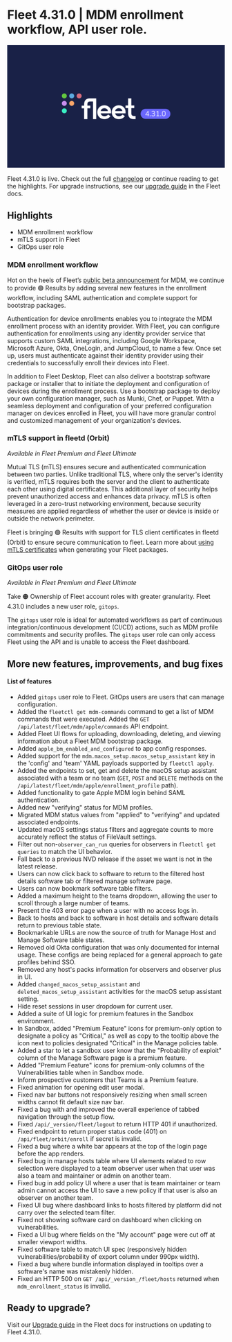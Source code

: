 # Fleet 4.31.0 | MDM enrollment workflow, API user role.

![Fleet 4.31.0](../website/assets/images/articles/fleet-4.31.0-1600x900@2x.png)

Fleet 4.31.0 is live. Check out the full [changelog](https://github.com/fleetdm/fleet/releases/tag/fleet-v4.31.0) or continue reading to get the highlights.
For upgrade instructions, see our [upgrade guide](https://fleetdm.com/docs/deploying/upgrading-fleet) in the Fleet docs.

## Highlights

* MDM enrollment workflow
* mTLS support in Fleet
* GitOps user role

### MDM enrollment workflow

Hot on the heels of Fleet’s [public beta announcement](https://fleetdm.com/releases/fleet-introduces-mdm) for MDM, we continue to provide 🟢 Results by adding several new features in the enrollment workflow, including SAML authentication and complete support for bootstrap packages.

Authentication for device enrollments enables you to integrate the MDM enrollment process with an identity provider. With Fleet, you can configure authentication for enrollments using any identity provider service that supports custom SAML integrations, including Google Workspace, Microsoft Azure, Okta, OneLogin, and JumpCloud, to name a few. Once set up, users must authenticate against their identity provider using their credentials to successfully enroll their devices into Fleet. 

In addition to Fleet Desktop, Fleet can also deliver a bootstrap software package or installer that to initiate the deployment and configuration of devices during the enrollment process. Use a bootstrap package to deploy your own configuration manager, such as Munki, Chef, or Puppet. With a seamless deployment and configuration of your preferred configuration manager on devices enrolled in Fleet, you will have more granular control and customized management of your organization's devices.

### mTLS support in fleetd (Orbit)

_Available in Fleet Premium and Fleet Ultimate_

Mutual TLS (mTLS) ensures secure and authenticated communication between two parties. Unlike traditional TLS, where only the server's identity is verified, mTLS requires both the server and the client to authenticate each other using digital certificates. This additional layer of security helps prevent unauthorized access and enhances data privacy. mTLS is often leveraged in a zero-trust networking environment, because security measures are applied regardless of whether the user or device is inside or outside the network perimeter.

Fleet is bringing 🟢 Results with support for TLS client certificates in fleetd (Orbit) to ensure secure communication to fleet. Learn more about [using mTLS certificates](https://fleetdm.com/docs/using-fleet/orbit#orbit-mtls-support) when generating your Fleet packages.

### GitOps user role

_Available in Fleet Premium and Fleet Ultimate_

Take 🟠 Ownership of Fleet account roles with greater granularity. Fleet 4.31.0 includes a new user role, `gitops`. 

The `gitops` user role is ideal for automated workflows as part of continuous integration/continuous development (CI/CD) actions, such as MDM profile commitments and security profiles. The `gitops` user role can only access Fleet using the API and is unable to access the Fleet dashboard.

## More new features, improvements, and bug fixes

#### List of features
    
* Added `gitops` user role to Fleet. GitOps users are users that can manage configuration.
* Added the `fleetctl get mdm-commands` command to get a list of MDM commands that were executed. Added the `GET /api/latest/fleet/mdm/apple/commands` API endpoint.
* Added Fleet UI flows for uploading, downloading, deleting, and viewing information about a Fleet MDM bootstrap package.
* Added `apple_bm_enabled_and_configured` to app config responses.
* Added support for the `mdm.macos_setup.macos_setup_assistant` key in the 'config' and 'team' YAML payloads supported by `fleetctl apply`.
* Added the endpoints to set, get and delete the macOS setup assistant associated with a team or no team (`GET`, `POST` and `DELETE` methods on the `/api/latest/fleet/mdm/apple/enrollment_profile` path).
* Added functionality to gate Apple MDM login behind SAML authentication.
* Added new "verifying" status for MDM profiles.
* Migrated MDM status values from "applied" to "verifying" and updated associated endpoints.
* Updated macOS settings status filters and aggregate counts to more accurately reflect the status of FileVault settings.
* Filter out non-`observer_can_run` queries for observers in `fleetctl get queries` to match the UI behavior.
* Fall back to a previous NVD release if the asset we want is not in the latest release.
* Users can now click back to software to return to the filtered host details software tab or filtered manage software page.
* Users can now bookmark software table filters.
* Added a maximum height to the teams dropdown, allowing the user to scroll through a large number of teams.
* Present the 403 error page when a user with no access logs in.
* Back to hosts and back to software in host details and software details return to previous table state.
* Bookmarkable URLs are now the source of truth for Manage Host and Manage Software table states.
* Removed old Okta configuration that was only documented for internal usage. These configs are being replaced for a general approach to gate profiles behind SSO.
* Removed any host's packs information for observers and observer plus in UI.
* Added `changed_macos_setup_assistant` and `deleted_macos_setup_assistant` activities for the macOS setup assistant setting.
* Hide reset sessions in user dropdown for current user.
* Added a suite of UI logic for premium features in the Sandbox environment.
* In Sandbox, added "Premium Feature" icons for premium-only option to designate a policy as "Critical," as well as copy to the tooltip above the icon next to policies designated "Critical" in the Manage policies table.
* Added a star to let a sandbox user know that the "Probability of exploit" column of the Manage Software page is a premium feature.
* Added "Premium Feature" icons for premium-only columns of the Vulnerabilities table when in Sandbox mode.
* Inform prospective customers that Teams is a Premium feature.
* Fixed animation for opening edit user modal.
* Fixed nav bar buttons not responsively resizing when small screen widths cannot fit default size nav bar.
* Fixed a bug with and improved the overall experience of tabbed navigation through the setup flow.
* Fixed `/api/_version/fleet/logout` to return HTTP 401 if unauthorized.
* Fixed endpoint to return proper status code (401) on `/api/fleet/orbit/enroll` if secret is invalid.
* Fixed a bug where a white bar appears at the top of the login page before the app renders.
* Fixed bug in manage hosts table where UI elements related to row selection were displayed to a team observer user when that user was also a team and maintainer or admin on another team.
* Fixed bug in add policy UI where a user that is team maintainer or team admin cannot access the UI to save a new policy if that user is also an observer on another team.
* Fixed UI bug where dashboard links to hosts filtered by platform did not carry over the selected team filter.
* Fixed not showing software card on dashboard when clicking on vulnerabilities.
* Fixed a UI bug where fields on the "My account" page were cut off at smaller viewport widths.
* Fixed software table to match UI spec (responsively hidden vulnerabilities/probability of export column under 990px width).
* Fixed a bug where bundle information displayed in tooltips over a software's name was mistakenly hidden.
* Fixed an HTTP 500 on `GET /api/_version_/fleet/hosts` returned when `mdm_enrollment_status` is invalid.

## Ready to upgrade?

Visit our [Upgrade guide](https://fleetdm.com/docs/deploying/upgrading-fleet) in the Fleet docs for instructions on updating to Fleet 4.31.0.

<meta name="category" value="releases">
<meta name="authorFullName" value="JD Strong">
<meta name="authorGitHubUsername" value="spokanemac">
<meta name="publishedOn" value="2023-05-01">
<meta name="articleTitle" value="Fleet 4.31.0 | MDM enrollment workflow, API user role.">
<meta name="articleImageUrl" value="../website/assets/images/articles/fleet-4.31.0-1600x900@2x.png">
